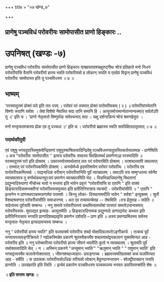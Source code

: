 +++
title = "०७ खंण्ड_७"

+++


## प्राणेषु पञ्चविधं परोवरीयः सामोपासीत प्राणो हिङ्कारः ..

# **उपनिषत् (खण्डः -७)**

प्राणेषु पञ्चविधं परोवरीयः सामोपासीत प्राणो हिङ्कारः वाक्प्रस्तावश्चक्षुरुद्गीथः श्रोत्रं प्रतिहारो मनो निधनं परोवरीयांसि वैतानि परोवरीयो हास्य भवति परोवरीयसो ह लोकान् जयति य एतदेवं विद्वान् प्राणेषु पञ्चविधं परोवरीयः सामोपास्त इति तु पञ्चविधस्य ॥ ७ ॥

## **भाष्यम्**

'परस्मादुत्तमं प्रोक्तं परो इति ततः परम् । परोवरं परं तस्मात् प्रोक्तं पारोवरीयकम् ( २ ) ॥ परोवरीयांस्येतानि विष्णोः रूपाणि सर्वशः । तेषां विशेषो नैवास्ति सदा तानि समानि हि । अत्युत्तमोत्तमान्येतान्यन्यस्मात् सर्वतोऽपि तु ॥' इति च । 'प्राणो नेतृत्वतो विष्णुर्वाक् सर्ववचनात् सदा । चक्षु दर्शनान्नित्यं श्रोत्रं श्रवणहेतुतः ।

मनो मन्तृत्वतश्चास्य ह्येक एव तु पञ्चधा ॥' इति च । परोवरीयो ब्रह्मास्य भवति सर्वापेक्षितदातृत्वात् ॥ ७ ॥

### पदार्थकौमुदी

एवं पशुषु भगवदुपास्तिमुक्त्वेन्द्रियाणां पशुपुरुषाश्रितत्वादिन्द्रियेषु पञ्चविधभगवदुपास्तिकर्तव्यतामाह - प्राणेष्विति ॥ अत्र "परोवरीयः सामोपासीत '' इत्यत्र परोवरीयः शब्दस्य विवक्षितमर्थं प्रमाणेनाऽह परस्मादिति ॥ परस्मादुत्तमं परो इति प्रोक्तम् । उकारस्योत्तमार्थत्वात् ततः परं परोवरमिति प्रोक्तम् । वरशब्दस्यापि तथात्वात् । तस्मात् परं परोवरीयकमिति प्रोक्तम् । अनयोर्मध्ये इदमतिशयेन परोवरं परोवरीयः । परोवरीय एव पारोवरीयकमित्यर्थः । यद्यप्यधिकं वरीयान् परोवरीयानिति पूर्वं व्याख्यातम् । तथाऽपि तत्र सम्मुग्धतया स्वेनैव व्याख्यातमत्र तु वर्णार्थकथनपुरःसरं प्रमाणेन व्याख्यातमिति भेदः । भिन्नभिन्नाधिष्ठानेषु स्थितानां प्रद्युम्नादिरूपाणां नीचोच्च भावो न मन्तव्य इति भावेन प्रवृत्तं “परोवरीयांसि वा एतानि " इति वाक्यं हिङ्कारादिसामभक्तीनां परोवरीयस्त्वमुच्यत इति प्रतीतिनिरासाय व्याचष्टे - परोवरीयांसीति ॥ " एतानि " इत्यनेन न प्राणस्थपञ्चरूपाणामेव परामर्शः । किन्तु लोका- दिस्थानामपीति भावेन " सर्वशः" इत्युक्तम् । श्रुतौ वैशब्दश्रवणात् परोवरीयांसीति सावधारणम् । अत एव तव्यावर्त्यमाह -- तेषामिति ।तत्र हेतुमाह – सदेति ॥ सदेत्यस्य पूर्वत्रापि सम्बन्धः । ननु समत्वे परोवरीयस्त्वं कथमित्यतस्तेषां परस्परं समत्वेऽप्यन्यस्मात् परोवरीयस्त्व- मुपपद्यत इत्याह- अत्युत्तमेति ॥ हिङ्कारादिनामक प्रद्युम्नादेः प्राणाद्यभेदः कथ्यत इति प्रतीतिनिरासाय भगवति प्राणादिशब्दप्रवृत्तिं प्रमाणेन दर्शयति – प्राण इति ॥ अस्य प्रमाणप्रमितस्य सर्वस्य मन्तृत्वतः नेतृत्वत इत्यादावप्यस्य सम्बन्धः ।

ननु “ परोवरीयो हास्य भवति" इति फलवाक्ये परोवरीयः शब्दो मोक्षादिफलपरोऽङ्गीकार्यः । तत्कथं पूर्वं भगवत्परत्वमङ्गीक्रियते ? नह्येकस्मिन्नेव प्रकरणे श्रुतस्यैकस्यैव शब्दस्यार्थद्वयकल्पनं युक्तमित्यत आह - परोवरीय इति ॥ ननु परोक्तरीत्या परोवरीयो हास्य जीवनं भवतीति कुतो न व्याख्यातम् । श्रुतावपि पूर्वं तथोक्तत्वादिति चेत् । न । अस्मिन् प्रकरणे "अप्सुमान् भवति'" "ऋतुमान् भवति " " पशुमान् भवति' इति भगवद्वत्त्वस्यैव फलत्वेनोक्तत्वात् । जीवनशब्दाध्याहार- प्रसङ्गाच्च । ब्रह्मवत्त्वमतिप्रसक्तं कथं फलमित्यत आह - सर्वेति । स उपासकः परोवरीयसोऽधिकं वरीयसो लोकान् बैकुण्ठानन्तासन - श्वेतद्वीपाख्यान् जयति प्राप्नोति । उपसंहरति इति त्विति । इत्येवं प्रकारेण पञ्चविधस्य पञ्चरूपस्य भगवत उपास्तिरुक्तेति शेषः ॥

॥ **इति सप्तमः खण्डः** ॥

